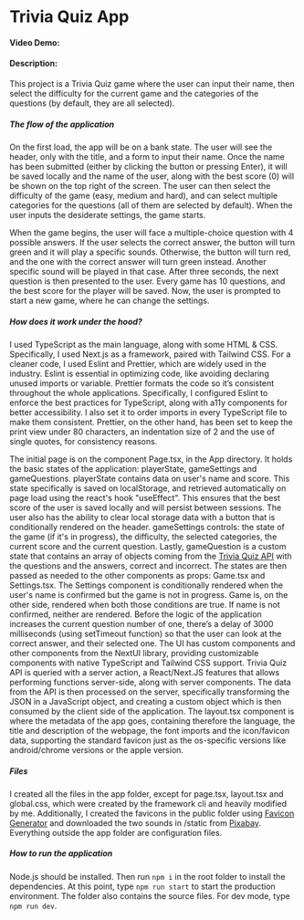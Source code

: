 # Trivia Quiz App
#### Video Demo:  <URL HERE>
#### Description:
This project is a Trivia Quiz game where the user can input their name, then select the difficulty for the current game and the categories of the questions (by default, they are all selected).

##### The flow of the application

On the first load, the app will be on a bank state. The user will see the header, only with the title, and a form to input their name. Once the name has been submitted (either by clicking the button or pressing Enter), it will be saved locally and the name of the user, along with the best score (0) will be shown on the top right of the screen. The user can then select the difficulty of the game (easy, medium and hard), and can select multiple categories for the questions (all of them are selected by default). When the user inputs the desiderate settings, the game starts.

When the game begins, the user will face a multiple-choice question with 4 possible answers.
If the user selects the correct answer, the button will turn green and it will play a specific sounds. Otherwise, the button will turn red, and the one with the correct answer will turn green instead. Another specific sound will be played in that case. After three seconds, the next question is then presented to the user. Every game has 10 questions, and the best score for the player will be saved. Now, the user is prompted to start a new game, where he can change the settings.

##### How does it work under the hood?

I used TypeScript as the main language, along with some HTML & CSS. Specifically, I used Next.js as a framework, paired with Tailwind CSS.
For a cleaner code, I used Eslint and Prettier, which are widely used in the industry. Eslint is essential in optimizing code, like avoiding declaring unused imports or variable. Prettier formats the code so it’s consistent throughout the whole applications.
Specifically, I configured Eslint to enforce the best practices for TypeScript, along with a11y components for better accessibility. I also set it to order imports in every TypeScript file to make them consistent.  Prettier, on the other hand, has been set to keep the print view under 80 characters, an indentation size of 2 and the use of single quotes, for consistency reasons.

The initial page is on the component Page.tsx, in the App directory. It holds the basic states of the application: playerState, gameSettings and gameQuestions. playerState contains data on user's name and score. This state specifically is saved on localStorage, and retrieved automatically on page load using the react's hook "useEffect". This ensures that the best score of the user is saved locally and will persist between sessions. The user also has the ability to clear local storage data with a button that is conditionally rendered on the header. gameSettings controls: the state of the game (if it's in progress), the difficulty, the selected categories, the current score and the current question. Lastly, gameQuestion is a custom state that contains an array of objects coming from the [Trivia Quiz API](https://the-trivia-api.com/) with the questions and the answers, correct and incorrect. The states are then passed as needed to the other components as props: Game.tsx and Settings.tsx. The Settings component is conditionally rendered when the user's name is confirmed but the game is not in progress. Game is, on the other side, rendered when both those conditions are true. If name is not confirmed, neither are rendered.
Before the logic of the application increases the current question number of one, there’s a delay of 3000 milliseconds (using setTimeout function) so that the user can look at the correct answer, and their selected one.
The UI has custom components and other components from the NextUI library, providing customizable components with native TypeScript and Tailwind CSS support.
Trivia Quiz API is queried with a server action, a React/Next.JS features that allows performing functions server-side, along with server components. The data from the API is then processed on the server, specifically transforming the JSON in a JavaScript object, and creating a custom object which is then consumed by the client side of the application.
The layout.tsx component is where the metadata of the app goes, containing therefore the language, the title and description of the webpage, the font imports and the icon/favicon data, supporting the standard favicon just as the os-specific versions like android/chrome versions or the apple version.

#####  Files

I created all the files in the app folder, except for page.tsx, layout.tsx and global.css, which were created by the framework cli and heavily modified by me.
Additionally, I created the favicons in the public folder using [Favicon Generator](https://realfavicongenerator.net/) and downloaded the two sounds in /static from [Pixabay](pixabay.com).
Everything outside the app folder are configuration files.

##### How to run the application
Node.js should be installed. Then run ```npm i``` in the root folder to install the dependencies. At this point, type ```npm run start``` to start the production environment.
The folder also contains the source files. For dev mode, type ```npm run dev```.